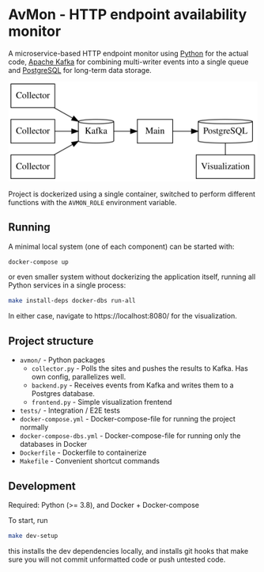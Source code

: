 # AvMon - HTTP endpoint availability monitor

A microservice-based HTTP endpoint monitor using [Python](https://python.org/) for the actual code, [Apache Kafka](https://kafka.apache.org/) for combining multi-writer events into a single queue and [PostgreSQL](https://www.postgresql.org/) for long-term data storage.

![Architecture diagram](docs/architecture.svg)

Project is dockerized using a single container, switched to perform different functions with the `AVMON_ROLE` environment variable.

## Running

A minimal local system (one of each component) can be started with:

```bash
docker-compose up
```

or even smaller system without dockerizing the application itself, running all Python services in a single process:

```bash
make install-deps docker-dbs run-all
```

In either case, navigate to https://localhost:8080/ for the visualization.

## Project structure

* `avmon/` - Python packages
    * `collector.py` - Polls the sites and pushes the results to Kafka. Has own config, parallelizes well.
    * `backend.py` - Receives events from Kafka and writes them to a Postgres database.
    * `frontend.py` - Simple visualization frentend
* `tests/` - Integration / E2E tests
* `docker-compose.yml` - Docker-compose-file for running the project normally
* `docker-compose-dbs.yml` - Docker-compose-file for running only the databases in Docker
* `Dockerfile` - Dockerfile to containerize
* `Makefile` - Convenient shortcut commands

## Development

Required: Python (>= 3.8), and Docker + Docker-compose

To start, run

```bash
make dev-setup
```

this installs the dev dependencies locally, and installs git hooks that make sure you will not commit unformatted code or push untested code.
